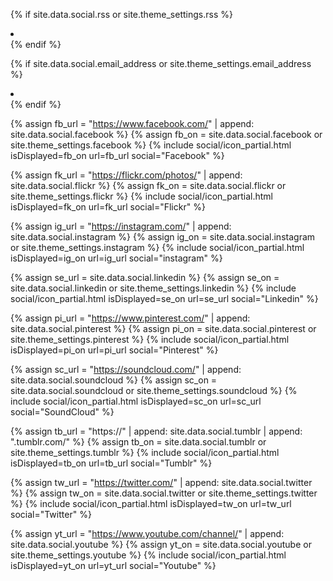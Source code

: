 {% if site.data.social.rss or site.theme_settings.rss %}
<li>
    <a feed.xml href="{{ site.data.social.feed.path | default: 'feed.xml' | relative_url }}"
       title="{{ site.data.language.str_rss_follow | default: 'Follow RSS feed' }}">
        <span class="fa-stack fa-lg">
            <i class="fas fa-circle fa-stack-2x"></i>
            <i class="fas fa-rss fa-stack-1x fa-inverse"></i>
        </span>
    </a>
</li>
{% endif %}

{% if site.data.social.email_address or site.theme_settings.email_address %}
<li>
    <a href="mailto:{{ site.data.social.email_address }}"
       title="{{ site.data.language.str_email }}">
		<span class="fa-stack fa-lg">
            <i class="fas fa-circle fa-stack-2x"></i>
            <i class="fas fa-envelope fa-stack-1x fa-inverse"></i>
        </span>
    </a>
</li>
{% endif %}


{% assign fb_url = "https://www.facebook.com/" | append: site.data.social.facebook %}
{% assign fb_on = site.data.social.facebook or site.theme_settings.facebook %}
{% include social/icon_partial.html isDisplayed=fb_on url=fb_url social="Facebook" %}

{% assign fk_url = "https://flickr.com/photos/" | append: site.data.social.flickr %}
{% assign fk_on = site.data.social.flickr or site.theme_settings.flickr %}
{% include social/icon_partial.html isDisplayed=fk_on url=fk_url social="Flickr" %}

{% assign ig_url = "https://instagram.com/" | append: site.data.social.instagram %}
{% assign ig_on = site.data.social.instagram or site.theme_settings.instagram %}
{% include social/icon_partial.html isDisplayed=ig_on url=ig_url social="instagram" %}

{% assign se_url = site.data.social.linkedin %}
{% assign se_on = site.data.social.linkedin or site.theme_settings.linkedin %}
{% include social/icon_partial.html isDisplayed=se_on url=se_url social="Linkedin" %}

{% assign pi_url = "https://www.pinterest.com/" | append: site.data.social.pinterest %}
{% assign pi_on = site.data.social.pinterest or site.theme_settings.pinterest %}
{% include social/icon_partial.html isDisplayed=pi_on url=pi_url social="Pinterest" %}

{% assign sc_url = "https://soundcloud.com/" | append: site.data.social.soundcloud %}
{% assign sc_on = site.data.social.soundcloud or site.theme_settings.soundcloud %}
{% include social/icon_partial.html isDisplayed=sc_on url=sc_url social="SoundCloud" %}


{% assign tb_url = "https://" | append: site.data.social.tumblr | append: ".tumblr.com/" %}
{% assign tb_on = site.data.social.tumblr or site.theme_settings.tumblr %}
{% include social/icon_partial.html isDisplayed=tb_on url=tb_url social="Tumblr" %}


{% assign tw_url = "https://twitter.com/" | append: site.data.social.twitter %}
{% assign tw_on = site.data.social.twitter or site.theme_settings.twitter %}
{% include social/icon_partial.html isDisplayed=tw_on url=tw_url social="Twitter" %}


{% assign yt_url = "https://www.youtube.com/channel/" | append: site.data.social.youtube %}
{% assign yt_on = site.data.social.youtube or site.theme_settings.youtube %}
{% include social/icon_partial.html isDisplayed=yt_on url=yt_url social="Youtube" %}
